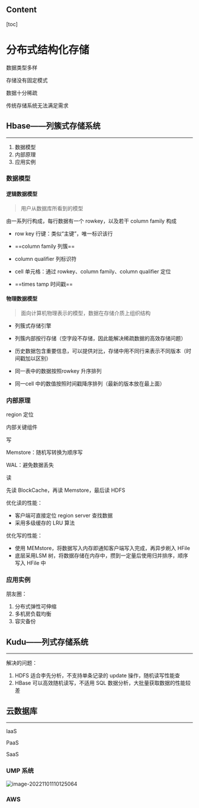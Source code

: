 ## Content

[toc]

# 分布式结构化存储

数据类型多样

存储没有固定模式

数据十分稀疏

传统存储系统无法满足需求

## Hbase——列簇式存储系统

---

1. 数据模型
2. 内部原理
3. 应用实例

### 数据模型

#### 逻辑数据模型

> 用户从数据库所看到的模型

由一系列行构成，每行数据有一个 rowkey，以及若干 column family 构成

- row key 行键：类似“主键”，唯一标识该行

- ==column family 列簇==

- column qualifier 列标识符

- cell 单元格：通过 rowkey、column family、column qualifier 定位

- ==times tamp 时间戳==

#### 物理数据模型

> 面向计算机物理表示的模型，数据在存储介质上组织结构

- 列簇式存储引擎

- 列簇内部按行存储（空字段不存储，因此能解决稀疏数据的高效存储问题）

- 历史数据包含重要信息，可以提供对比，存储中用不同行来表示不同版本（时间戳加以区别）

- 同一表中的数据按照rowkey 升序排列

- 同一cell 中的数值按照时间戳降序排列（最新的版本放在最上面）

### 内部原理

region 定位

内部关键组件

写

Memstore：随机写转换为顺序写

WAL：避免数据丢失

读

先读 BlockCache，再读 Memstore，最后读 HDFS

优化读的性能：

- 客户端可直接定位 region server 查找数据
- 采用多级缓存的 LRU 算法

优化写的性能：

- 使用 MEMstore，将数据写入内存即通知客户端写入完成，再异步刷入 HFile
- 底层采用LSM 树，将数据存储在内存中，攒到一定量后使用归并排序，顺序写入 HFile 中

### 应用实例

朋友圈：

1. 分布式弹性可伸缩
2. 多机房负载均衡
3. 容灾备份

## Kudu——列式存储系统

---

解决的问题：

1.  HDFS 适合李先分析，不支持单条记录的 update 操作，随机读写性能查
2. HBase 可以高效随机读写，不适用 SQL 数据分析，大批量获取数据的性能较差

## 云数据库

---

IaaS

PaaS

SaaS

### UMP 系统

![image-20221101110125064](https://wangleidetuchuang.oss-cn-beijing.aliyuncs.com/img/image-20221101110125064.png)

### AWS



